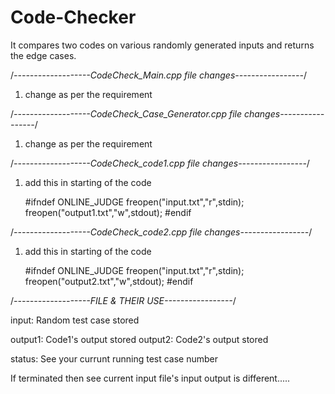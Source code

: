 # Code-Checker
It compares two codes on various randomly generated inputs and returns the edge cases.

/*-------------------CodeCheck_Main.cpp file changes-----------------*/	

1. change as per the requirement

/*-------------------CodeCheck_Case_Generator.cpp file changes-----------------*/	

1. change as per the requirement


/*-------------------CodeCheck_code1.cpp file changes-----------------*/	

1. add this in starting of the code

	#ifndef ONLINE_JUDGE 
	freopen("input.txt","r",stdin); 
	freopen("output1.txt","w",stdout);
	#endif


/*-------------------CodeCheck_code2.cpp file changes-----------------*/	

1. add this in starting of the code

	#ifndef ONLINE_JUDGE 
	freopen("input.txt","r",stdin); 
	freopen("output2.txt","w",stdout);
	#endif



/*-------------------FILE & THEIR USE-----------------*/	

input:	Random test case stored

output1:	Code1's output stored
output2:	Code2's output stored

status:		See your currunt running test case number


If terminated then see current input file's input output is different..... 

